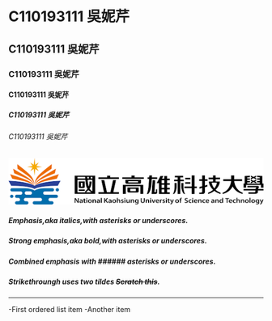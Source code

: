 # C110193111 吳妮芹
## C110193111 吳妮芹
### C110193111 吳妮芹
#### C110193111 吳妮芹
##### C110193111 吳妮芹
###### C110193111 吳妮芹
![NKUST](nkust.png '高科大')
##### Emphasis,aka *italics*,with *asterisks* or *underscores*.
##### Strong emphasis,aka bold,with **asterisks** or **underscores**.
##### Combined emphasis with ###### asterisks or *underscores*.
##### Strikethroungh uses two tildes ~~Scratch this~~.
---
-First ordered list item
-Another item
